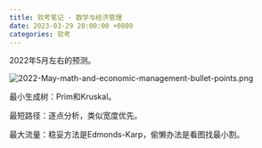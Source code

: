 ```yaml
---
title: 软考笔记 - 数学与经济管理
date: 2023-03-29 20:00:00 +0800
categories: 软考
---
```

2022年5月左右的预测。

![2022-May-math-and-economic-management-bullet-points.png](https://s2.loli.net/2023/03/28/lR15uF8Oe4Ypbcn.png)

最小生成树：Prim和Kruskal。

最短路径：逐点分析，类似宽度优先。

最大流量：稳妥方法是Edmonds-Karp，偷懒办法是看图找最小割。
